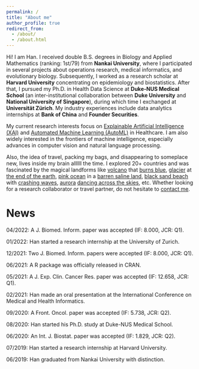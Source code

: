 ```yaml
---
permalink: /
title: "About me"
author_profile: true
redirect_from: 
  - /about/
  - /about.html
---
```


Hi! I am Han. I received double B.S. degrees in Biology and Applied Mathematics (ranking: 1st/79) from **Nankai University**, where I participated in several projects about operations research, medical informatics, and evolutionary biology. Subsequently, I worked as a research scholar at **Harvard University** concentrating on epidemiology and biostatistics. After that, I pursued my Ph.D. in Health Data Science at **Duke-NUS Medical School** (an inter-institutional collaboration between **Duke University** and **National University of Singapore**), during which time I exchanged at **Universität Zürich**. My industry experiences include data analytics internships at **Bank of China** and **Founder Securities**.

My current research interests focus on [Explainable Artificial Intelligence (XAI)](https://en.wikipedia.org/wiki/Explainable_artificial_intelligence) and [Automated Machine Learning (AutoML)](https://en.wikipedia.org/wiki/Automated_machine_learning) in Healthcare. I am also widely interested in the frontiers of machine intelligence, especially advances in computer vision and natural language processing.

Also, the idea of travel, packing my bags, and disappearing to someplace new, lives inside my brain allllll the time. I explored 20+ countries and was fascinated by the magical landforms like [volcano](/files/travel/volcano.jpg) that [burns blue](/files/travel/blue_fire.jpg), [glacier](/files/travel/glacier.jpg) at [the end of the earth](/files/travel/earth_end.jpg), [pink ocean](/files/travel/pink_lake.jpg) in a [barren saline land](/files/travel/barren.jpg), [black sand beach](/files/travel/black_beach.jpg) with [crashing waves](/files/travel/waves.jpg), [aurora](/files/travel/aurora.jpg) [dancing across the skies](/files/travel/aurora_dancing.jpg), etc. Whether looking for a research collaborator or travel partner, do not hesitate to <a href="mailto:yuan.han@u.duke.nus.edu">contact me</a>.

News
=
04/2022: A J. Biomed. Inform. paper was accepted (IF: 8.000, JCR: Q1).

01/2022: Han started a research internship at the University of Zurich.

12/2021: Two J. Biomed. Inform. papers were accepted (IF: 8.000, JCR: Q1).

06/2021: A R package was officially released in CRAN.

05/2021: A J. Exp. Clin. Cancer Res. paper was accepted (IF: 12.658, JCR: Q1).

02/2021: Han made an oral presentation at the International Conference on Medical and Health Informatics.

09/2020: A Front. Oncol. paper was accepted (IF: 5.738, JCR: Q2).

08/2020: Han started his Ph.D. study at Duke-NUS Medical School.

06/2020: An Int. J. Biostat. paper was accepted (IF: 1.829, JCR: Q2).

07/2019: Han started a research internship at Harvard University.

06/2019: Han graduated from Nankai University with distinction.